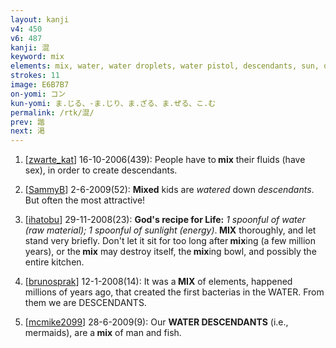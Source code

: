 ```yaml
---
layout: kanji
v4: 450
v6: 487
kanji: 混
keyword: mix
elements: mix, water, water droplets, water pistol, descendants, sun, day, compare, spoon, sitting on the ground, spoon2, sitting on the ground2
strokes: 11
image: E6B7B7
on-yomi: コン
kun-yomi: ま.じる、-ま.じり、ま.ざる、ま.ぜる、こ.む
permalink: /rtk/混/
prev: 諧
next: 渇
---
```


1) [<a href="http://kanji.koohii.com/profile/zwarte_kat">zwarte_kat</a>] 16-10-2006(439): People have to<strong> mix</strong> their fluids (have sex), in order to create descendants.

2) [<a href="http://kanji.koohii.com/profile/SammyB">SammyB</a>] 2-6-2009(52): <strong>Mixed</strong> kids are <em>watered</em> down <em>descendants</em>. But often the most attractive!

3) [<a href="http://kanji.koohii.com/profile/ihatobu">ihatobu</a>] 29-11-2008(23): <strong>God&#039;s recipe for Life:</strong> <em>1 spoonful of water (raw material); 1 spoonful of sunlight (energy)</em>.<strong> MIX</strong> thoroughly, and let stand very briefly. Don&#039;t let it sit for too long after<strong> mix</strong>ing (a few million years), or the<strong> mix</strong> may destroy itself, the<strong> mix</strong>ing bowl, and possibly the entire kitchen.

4) [<a href="http://kanji.koohii.com/profile/brunosprak">brunosprak</a>] 12-1-2008(14): It was a<strong> MIX</strong> of elements, happened millions of years ago, that created the first bacterias in the WATER. From them we are DESCENDANTS.

5) [<a href="http://kanji.koohii.com/profile/mcmike2099">mcmike2099</a>] 28-6-2009(9): Our <strong>WATER DESCENDANTS</strong> (i.e., mermaids), are a<strong> mix</strong> of man and fish.

